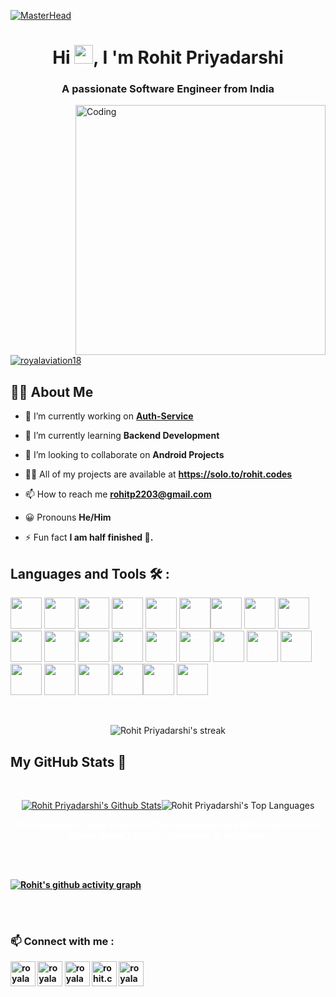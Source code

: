 [![MasterHead](https://cdn-images-1.medium.com/v2/resize:fill:1600:480/gravity:fp:0.5:0.4/1*e3jNfHQGTe7f7ptGpa74yA.png)](https://solo.to/rohit.codes)
<h1 align="center">Hi <img src="https://raw.githubusercontent.com/MartinHeinz/MartinHeinz/master/wave.gif" width="30px">, I 'm Rohit Priyadarshi</h1>
<h3 align="center">A passionate Software Engineer from India</h3>
<img align="right" alt="Coding" width="400" src="https://user-images.githubusercontent.com/74038190/229223263-cf2e4b07-2615-4f87-9c38-e37600f8381a.gif">
<p align="left"> <a href="https://twitter.com/royalaviation18" target="blank"><img src="https://img.shields.io/twitter/follow/royalaviation18?logo=twitter&style=for-the-badge" alt="royalaviation18"/></a></p>


## 🙋‍♂️ About Me

- 🔭 I’m currently working on **[Auth-Service](https://github.com/Royalaviation18/AuthService)**

- 🌱 I’m currently learning **Backend Development**

- 👯 I’m looking to collaborate on **Android Projects**

- 👨‍💻 All of my projects are available at  **https://solo.to/rohit.codes**

- 📫 How to reach me **rohitp2203@gmail.com**

- 😀 Pronouns **He/Him**

- ⚡ Fun fact **I am half finished 🥲.**

##  Languages and Tools 🛠 :

<p align="left"> 
<img height="50" width="50" src="https://img.icons8.com/color/48/java-coffee-cup-logo--v1.png" /> <img height="50" width="50" src="https://img.icons8.com/color/48/kotlin.png" /> <img height="50" width="50" src="https://img.icons8.com/?size=100&id=90519&format=png&color=000000" /> <img height="50" width="50" src="https://img.icons8.com/?size=100&id=aGBLcugRkYpT&format=png&color=000000" /> <img height="50" width="50" src="https://img.icons8.com/?size=100&id=hsPbhkOH4FMe&format=png&color=000000" /> <img height="50" width="50" src="https://img.icons8.com/?size=100&id=PZQVBAxaueDJ&format=png&color=000000"/><img height="50" width="50" src="https://img.icons8.com/fluency/48/android-os.png"/> <img height="50" width="50" src="https://img.icons8.com/fluency/48/mysql-logo.png"/> <img height="50" width="50" src="https://img.icons8.com/color/48/000000/google-firebase-console.png"/>  <img height="50" width="50" src="https://img.icons8.com/color/48/postgreesql.png"/> <img height="50" width="50" src="https://img.icons8.com/?size=100&id=33039&format=png&color=000000"/> <img height="50" width="50" src="https://img.icons8.com/color/48/figma.png"/> <img height="50" width="50" src="https://img.icons8.com/color/48/git.png"/> <img height="50" width="50" src="https://img.icons8.com/?size=100&id=WHRLQdbEXQ16&format=png&color=000000"/> <img height="50" width="50" src="https://img.icons8.com/color/48/intellij-idea.png"/> <img height="50" width="50" src="https://img.icons8.com/external-tal-revivo-color-tal-revivo/50/external-postman-is-the-only-complete-api-development-environment-logo-color-tal-revivo.png"/> <img height="50" width="50" src="https://img.icons8.com/?size=100&id=oROcPah5ues6&format=png&color=000000"/> <img height="50" width="50" src="https://img.icons8.com/?size=100&id=pHS3eRpynIRQ&format=png&color=000000"/> <img height="50" width="50" src="https://img.icons8.com/?size=100&id=fOhLNqGJsUbJ&format=png&color=000000"/> <img height="50" width="50" src="https://img.icons8.com/?size=100&id=cvzmaEA4kC0o&format=png&color=000000"/> <img height="50" width="50" src="https://img.icons8.com/?size=100&id=cdYUlRaag9G9&format=png&color=000000"/> <img height="50" width="50" src="https://img.icons8.com/?size=100&id=rHpveptSuwDz&format=png&color=000000"/><img height="50" width="50" src="https://img.icons8.com/?size=100&id=39292&format=png&color=000000"/> <img height="50" width="50" src="https://img.icons8.com/?size=100&id=kjaF4LlvyR6g&format=png&color=000000"/>
</p>

<br/>

<p align="center">
        <img title="🔥 Get streak stats for your profile at git.io/streak-stats" alt="Rohit Priyadarshi's streak" src="https://github-readme-streak-stats.herokuapp.com/?user=Royalaviation18&theme=black-ice&hide_border=true&stroke=0000&background=060A0CD0"/>
    </a>
</p>

##  My GitHub Stats 🚀

  <br/>
  <p align="center">
    <a href="https://github.com/Royalaviation18/github-readme-stats"><img alt="Rohit Priyadarshi's Github Stats" src="https://github-readme-stats.vercel.app/api?username=Royalaviation18&show_icons=true&count_private=true&theme=react&hide_border=true&bg_color=0D1117" /></a><img alt="Rohit Priyadarshi's Top Languages" src="https://github-readme-stats.vercel.app/api/top-langs/?username=Royalaviation18&langs_count=8&count_private=true&layout=compact&theme=react&hide_border=true&bg_color=0D1117" /></a>
  <br/>
     <b> <p style="color:White" align="center"Note:</b> Top languages is only a metric of the languages my public code consists of and doesn't reflect experience or skill level. </p>

</p>
<br/>
<br/>



[![Rohit's github activity graph](https://github-readme-activity-graph.vercel.app/graph?username=royalaviation18&theme=react-dark)](https://github.com/royalaviation18/github-readme-activity-graph)

<br/>
<br/>

<h3 align="left">📫 Connect with me :</h3>
<p align="left">

<a href="https://twitter.com/royalaviation18" target="blank"><img align="center" src="https://img.icons8.com/?size=100&id=ClbD5JTFM7FA&format=png&color=000000" alt="royalaviation18" height="40" width="40" /></a>
<a href="https://linkedin.com/in/royalaviation18" target="blank"><img align="center" src="https://img.icons8.com/?size=100&id=13930&format=png&color=000000" alt="royalaviation18" height="40" width="40" /></a>
<a href="https://stackoverflow.com/users/royalaviation18" target="blank"><img align="center" src="https://img.icons8.com/color/40/stackoverflow.png" alt="royalaviation18" height="40" width="40" /></a>
<a href="https://instagram.com/rohit.codess" target="blank"><img align="center" src="https://img.icons8.com/fluency/40/instagram-new.png" alt="rohit.codess" height="40" width="40" /></a>
<a href="https://discord.gg/royalaviation18" target="blank"><img align="center" src="https://img.icons8.com/?size=100&id=30998&format=png&color=000000" alt="royalaviation18" height="40" width="40"/></a>
</p>
